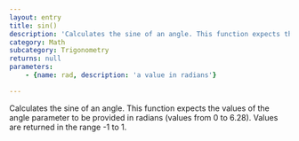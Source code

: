 ```yaml
---
layout: entry
title: sin()
description: 'Calculates the sine of an angle. This function expects the values of the angle parameter to be provided in radians (values from 0 to 6.28). Values are returned in the range -1 to 1.'
category: Math
subcategory: Trigonometry
returns: null
parameters:
    - {name: rad, description: 'a value in radians'}

---
```

Calculates the sine of an angle. This function expects the values of the angle parameter to be provided in radians (values from 0 to 6.28). Values are returned in the range -1 to 1.